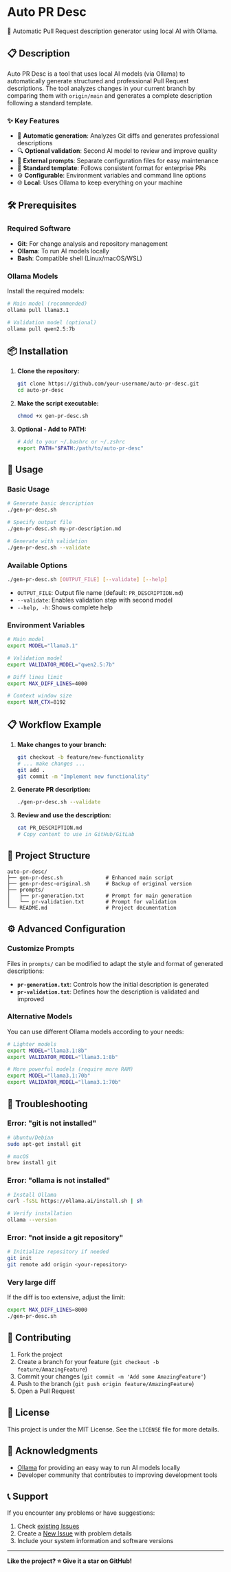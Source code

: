 # Auto PR Desc

🤖 Automatic Pull Request description generator using local AI with Ollama.

## 📋 Description

Auto PR Desc is a tool that uses local AI models (via Ollama) to automatically generate structured and professional Pull Request descriptions. The tool analyzes changes in your current branch by comparing them with `origin/main` and generates a complete description following a standard template.

### ✨ Key Features

- 🚀 **Automatic generation**: Analyzes Git diffs and generates professional descriptions
- 🔍 **Optional validation**: Second AI model to review and improve quality
- 📁 **External prompts**: Separate configuration files for easy maintenance
- 🎯 **Standard template**: Follows consistent format for enterprise PRs
- ⚙️ **Configurable**: Environment variables and command line options
- 🌐 **Local**: Uses Ollama to keep everything on your machine

## 🛠️ Prerequisites

### Required Software

- **Git**: For change analysis and repository management
- **Ollama**: To run AI models locally
- **Bash**: Compatible shell (Linux/macOS/WSL)

### Ollama Models

Install the required models:

```bash
# Main model (recommended)
ollama pull llama3.1

# Validation model (optional)
ollama pull qwen2.5:7b
```

## 📦 Installation

1. **Clone the repository:**
   ```bash
   git clone https://github.com/your-username/auto-pr-desc.git
   cd auto-pr-desc
   ```

2. **Make the script executable:**
   ```bash
   chmod +x gen-pr-desc.sh
   ```

3. **Optional - Add to PATH:**
   ```bash
   # Add to your ~/.bashrc or ~/.zshrc
   export PATH="$PATH:/path/to/auto-pr-desc"
   ```

## 🚀 Usage

### Basic Usage

```bash
# Generate basic description
./gen-pr-desc.sh

# Specify output file
./gen-pr-desc.sh my-pr-description.md

# Generate with validation
./gen-pr-desc.sh --validate
```

### Available Options

```bash
./gen-pr-desc.sh [OUTPUT_FILE] [--validate] [--help]
```

- `OUTPUT_FILE`: Output file name (default: `PR_DESCRIPTION.md`)
- `--validate`: Enables validation step with second model
- `--help, -h`: Shows complete help

### Environment Variables

```bash
# Main model
export MODEL="llama3.1"

# Validation model  
export VALIDATOR_MODEL="qwen2.5:7b"

# Diff lines limit
export MAX_DIFF_LINES=4000

# Context window size
export NUM_CTX=8192
```

## 📋 Workflow Example

1. **Make changes to your branch:**
   ```bash
   git checkout -b feature/new-functionality
   # ... make changes ...
   git add .
   git commit -m "Implement new functionality"
   ```

2. **Generate PR description:**
   ```bash
   ./gen-pr-desc.sh --validate
   ```

3. **Review and use the description:**
   ```bash
   cat PR_DESCRIPTION.md
   # Copy content to use in GitHub/GitLab
   ```

## 📁 Project Structure

```
auto-pr-desc/
├── gen-pr-desc.sh              # Enhanced main script
├── gen-pr-desc-original.sh     # Backup of original version
├── prompts/
│   ├── pr-generation.txt       # Prompt for main generation
│   └── pr-validation.txt       # Prompt for validation
└── README.md                   # Project documentation
```

## ⚙️ Advanced Configuration

### Customize Prompts

Files in `prompts/` can be modified to adapt the style and format of generated descriptions:

- **`pr-generation.txt`**: Controls how the initial description is generated
- **`pr-validation.txt`**: Defines how the description is validated and improved

### Alternative Models

You can use different Ollama models according to your needs:

```bash
# Lighter models
export MODEL="llama3.1:8b"
export VALIDATOR_MODEL="llama3.1:8b"

# More powerful models (require more RAM)
export MODEL="llama3.1:70b" 
export VALIDATOR_MODEL="llama3.1:70b"
```

## 🐛 Troubleshooting

### Error: "git is not installed"
```bash
# Ubuntu/Debian
sudo apt-get install git

# macOS
brew install git
```

### Error: "ollama is not installed"
```bash
# Install Ollama
curl -fsSL https://ollama.ai/install.sh | sh

# Verify installation
ollama --version
```

### Error: "not inside a git repository"
```bash
# Initialize repository if needed
git init
git remote add origin <your-repository>
```

### Very large diff
If the diff is too extensive, adjust the limit:
```bash
export MAX_DIFF_LINES=8000
./gen-pr-desc.sh
```

## 🤝 Contributing

1. Fork the project
2. Create a branch for your feature (`git checkout -b feature/AmazingFeature`)
3. Commit your changes (`git commit -m 'Add some AmazingFeature'`)
4. Push to the branch (`git push origin feature/AmazingFeature`)
5. Open a Pull Request

## 📄 License

This project is under the MIT License. See the `LICENSE` file for more details.

## 🙏 Acknowledgments

- [Ollama](https://ollama.ai/) for providing an easy way to run AI models locally
- Developer community that contributes to improving development tools

## 📞 Support

If you encounter any problems or have suggestions:

1. Check [existing Issues](../../issues)
2. Create a [New Issue](../../issues/new) with problem details
3. Include your system information and software versions

---

**Like the project? ⭐ Give it a star on GitHub!**
